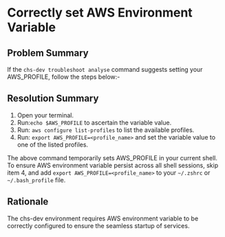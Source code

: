 # Correctly set AWS Environment Variable

## Problem Summary

If the `chs-dev troubleshoot analyse` command suggests setting your AWS_PROFILE, follow the steps below:-

## Resolution Summary

1. Open your terminal.
2. Run:`echo $AWS_PROFILE` to ascertain the variable value.
3. Run: `aws configure list-profiles` to list the available profiles.
4. Run: `export AWS_PROFILE=<profile_name>` and set the variable value to one of the listed profiles.

The above command temporarily sets AWS_PROFILE in your current shell. To ensure AWS environment variable persist across all shell sessions, skip item 4, and add `export AWS_PROFILE=<profile_name>` to your `~/.zshrc` or `~/.bash_profile` file.

## Rationale

The chs-dev environment requires AWS environment variable to be correctly configured to ensure the seamless startup of services.


